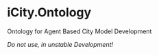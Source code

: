 # iCity.Ontology
Ontology for Agent Based City Model Development

*Do not use, in unstable Development!*